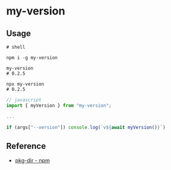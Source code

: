 # my-version

## Usage

```shell
# shell

npm i -g my-version

my-version
# 0.2.5

npx my-version
# 0.2.5
```

```javascript
// javascript
import { myVersion } from "my-version";

...

if (args["--version"]) console.log(`v${await myVersion()}`)
```

## Reference

- [pkg-dir - npm](https://www.npmjs.com/package/pkg-dir)
